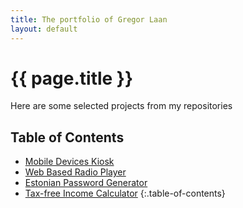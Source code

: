```yaml
---
title: The portfolio of Gregor Laan
layout: default
---
```


# {{ page.title }}

Here are some selected projects from my repositories 

## Table of Contents

* [Mobile Devices Kiosk](#mobile-devices-kiosk)
* [Web Based Radio Player](#web-based-radio-player)
* [Estonian Password Generator](#estonian-password-generator)
* [Tax-free Income Calculator](#tax-free-income-calculator)
{:.table-of-contents}
